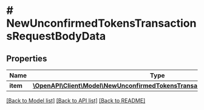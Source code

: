 # # NewUnconfirmedTokensTransactionsRequestBodyData

## Properties

Name | Type | Description | Notes
------------ | ------------- | ------------- | -------------
**item** | [**\OpenAPI\Client\Model\NewUnconfirmedTokensTransactionsRequestBodyDataItem**](NewUnconfirmedTokensTransactionsRequestBodyDataItem.md) |  |

[[Back to Model list]](../../README.md#models) [[Back to API list]](../../README.md#endpoints) [[Back to README]](../../README.md)

